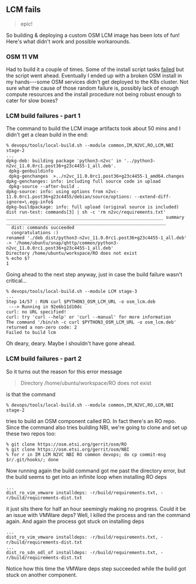 LCM fails
---------
> epic!

So building & deploying a custom OSM LCM image has been lots of fun!
Here's what didn't work and possible workarounds.


### OSM 11 VM

Had to build it a couple of times. Some of the install script tasks
[failed][failed-osm-install] but the script went ahead. Eventually
I ended up with a broken OSM install in my hands---some OSM services
didn't get deployed to the K8s cluster. Not sure what the cause of
those random failure is, possibly lack of enough compute resources
and the install procedure not being robust enough to cater for slow
boxes?


### LCM build failures - part 1

The command to build the LCM image artifacts took about 50 mins and
I didn't get a clean build in the end:

```console
% devops/tools/local-build.sh --module common,IM,N2VC,RO,LCM,NBI stage-2
...
dpkg-deb: building package 'python3-n2vc' in '../python3-n2vc_11.0.0rc1.post36+g23c4455-1_all.deb'.
 dpkg-genbuildinfo
 dpkg-genchanges  >../n2vc_11.0.0rc1.post36+g23c4455-1_amd64.changes
dpkg-genchanges: info: including full source code in upload
 dpkg-source --after-build .
dpkg-source: info: using options from n2vc-11.0.0rc1.post36+g23c4455/debian/source/options: --extend-diff-ignore=\.egg-info$
dpkg-buildpackage: info: full upload (original source is included)
dist run-test: commands[3] | sh -c 'rm n2vc/requirements.txt'
____________________________________________________________ summary _____________________________________________________________
  dist: commands succeeded
  congratulations :)
renamed './deb_dist/python3-n2vc_11.0.0rc1.post36+g23c4455-1_all.deb' -> '/home/ubuntu/snap/qhttp/common/python3-n2vc_11.0.0rc1.post36+g23c4455-1_all.deb'
Directory /home/ubuntu/workspace/RO does not exist
% echo $?
1
```

Going ahead to the next step anyway, just in case the build failure
wasn't critical...

```console
% devops/tools/local-build.sh --module LCM stage-3
...
Step 14/57 : RUN curl $PYTHON3_OSM_LCM_URL -o osm_lcm.deb
 ---> Running in 92e6b11d10dc
curl: no URL specified!
curl: try 'curl --help' or 'curl --manual' for more information
The command '/bin/sh -c curl $PYTHON3_OSM_LCM_URL -o osm_lcm.deb' returned a non-zero code: 2
Failed to build lcm
```

Oh deary, deary. Maybe I shouldn't have gone ahead.


### LCM build failures - part 2

So it turns out the reason for this error message

> Directory /home/ubuntu/workspace/RO does not exist

is that the command

```console
% devops/tools/local-build.sh --module common,IM,N2VC,RO,LCM,NBI stage-2
```

tries to build an OSM component called RO. In fact there's an RO repo.
Since the command also tries building NBI, we're going to clone and set
up these two repos too:

```console
% git clone https://osm.etsi.org/gerrit/osm/RO
% git clone https://osm.etsi.org/gerrit/osm/NBI
% for r in IM LCM N2VC NBI RO common devops; do cp commit-msg $r/.git/hooks/; done
```

Now running again the build command got me past the directory error,
but the build seems to get into an infinite loop when installing RO
deps

```console
...
dist_ro_vim_vmware installdeps: -r/build/requirements.txt, -r/build/requirements-dist.txt
```

it just sits there for half an hour seemingly making no progress.
Could it be an issue with VMWare deps? Well, I killed the process
and ran the command again. And again the process got stuck on installing
deps

```console
...
dist_ro_vim_vmware installdeps: -r/build/requirements.txt, -r/build/requirements-dist.txt
...
dist_ro_sdn_odl_of installdeps: -r/build/requirements.txt, -r/build/requirements-dist.txt
```

Notice how this time the VMWare deps step succeeded while the build
got stuck on another component.




[failed-osm-install]: ./osm-install/install.failed.log


